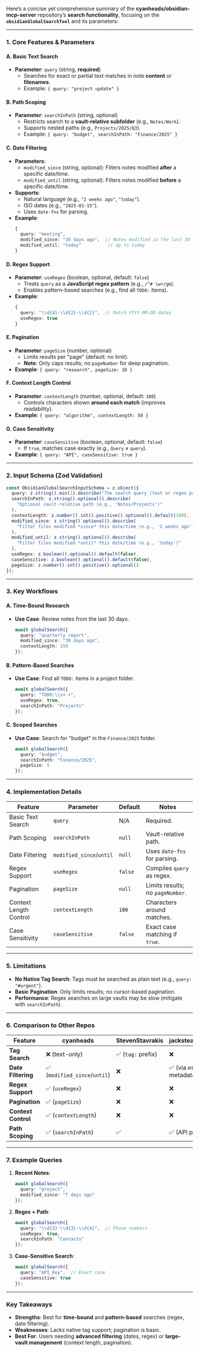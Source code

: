 Here’s a concise yet comprehensive summary of the **cyanheads/obsidian-mcp-server** repository’s **search functionality**, focusing on the **`obsidianGlobalSearchTool`** and its parameters:

---

### **1. Core Features & Parameters**
#### **A. Basic Text Search**
- **Parameter**: `query` (string, **required**)
  - Searches for exact or partial text matches in note **content** or **filenames**.
  - Example: `{ query: "project update" }`

#### **B. Path Scoping**
- **Parameter**: `searchInPath` (string, optional)
  - Restricts search to a **vault-relative subfolder** (e.g., `Notes/Work`).
  - Supports nested paths (e.g., `Projects/2025/Q3`).
  - Example: `{ query: "budget", searchInPath: "Finance/2025" }`

#### **C. Date Filtering**
- **Parameters**:
  - `modified_since` (string, optional): Filters notes modified **after** a specific date/time.
  - `modified_until` (string, optional): Filters notes modified **before** a specific date/time.
- **Supports**:
  - Natural language (e.g., `"2 weeks ago"`, `"today"`).
  - ISO dates (e.g., `"2025-01-15"`).
  - Uses `date-fns` for parsing.
- **Example**:
  ```ts
  {
    query: "meeting",
    modified_since: "30 days ago",  // Notes modified in the last 30 days
    modified_until: "today"          // Up to today
  }
  ```

#### **D. Regex Support**
- **Parameter**: `useRegex` (boolean, optional, default: `false`)
  - Treats `query` as a **JavaScript regex pattern** (e.g., `/^# \w+/gm`).
  - Enables pattern-based searches (e.g., find all `TODO:` items).
- **Example**:
  ```ts
  {
    query: "\\d{4}-\\d{2}-\\d{2}",  // Match YYYY-MM-DD dates
    useRegex: true
  }
  ```

#### **E. Pagination**
- **Parameter**: `pageSize` (number, optional)
  - Limits results per "page" (default: no limit).
  - **Note**: Only caps results; no `pageNumber` for deep pagination.
- **Example**: `{ query: "research", pageSize: 10 }`

#### **F. Context Length Control**
- **Parameter**: `contextLength` (number, optional, default: `100`)
  - Controls characters shown **around each match** (improves readability).
- **Example**: `{ query: "algorithm", contextLength: 50 }`

#### **G. Case Sensitivity**
- **Parameter**: `caseSensitive` (boolean, optional, default: `false`)
  - If `true`, matches case exactly (e.g., `Query` ≠ `query`).
- **Example**: `{ query: "API", caseSensitive: true }`

---

### **2. Input Schema (Zod Validation)**
```ts
const ObsidianGlobalSearchInputSchema = z.object({
  query: z.string().min(1).describe("The search query (text or regex pattern)"),
  searchInPath: z.string().optional().describe(
    "Optional vault-relative path (e.g., 'Notes/Projects')"
  ),
  contextLength: z.number().int().positive().optional().default(100),
  modified_since: z.string().optional().describe(
    "Filter files modified *since* this date/time (e.g., '2 weeks ago')"
  ),
  modified_until: z.string().optional().describe(
    "Filter files modified *until* this date/time (e.g., 'today')"
  ),
  useRegex: z.boolean().optional().default(false),
  caseSensitive: z.boolean().optional().default(false),
  pageSize: z.number().int().positive().optional()
});
```

---

### **3. Key Workflows**
#### **A. Time-Bound Research**
- **Use Case**: Review notes from the last 30 days.
  ```ts
  await globalSearch({
    query: "quarterly report",
    modified_since: "30 days ago",
    contextLength: 150
  });
  ```

#### **B. Pattern-Based Searches**
- **Use Case**: Find all `TODO:` items in a project folder.
  ```ts
  await globalSearch({
    query: "TODO:\\s+.+",
    useRegex: true,
    searchInPath: "Projects"
  });
  ```

#### **C. Scoped Searches**
- **Use Case**: Search for "budget" in the `Finance/2025` folder.
  ```ts
  await globalSearch({
    query: "budget",
    searchInPath: "Finance/2025",
    pageSize: 5
  });
  ```

---

### **4. Implementation Details**
| **Feature**               | **Parameter**       | **Default** | **Notes**                                  |
|---------------------------|----------------------|-------------|--------------------------------------------|
| Basic Text Search         | `query`              | N/A         | Required.                                  |
| Path Scoping              | `searchInPath`       | `null`      | Vault-relative path.                       |
| Date Filtering            | `modified_since`/`until` | `null`  | Uses `date-fns` for parsing.               |
| Regex Support             | `useRegex`           | `false`     | Compiles `query` as regex.                 |
| Pagination                | `pageSize`           | `null`      | Limits results; no `pageNumber`.           |
| Context Length Control     | `contextLength`      | `100`       | Characters around matches.                 |
| Case Sensitivity          | `caseSensitive`      | `false`     | Exact case matching if `true`.             |

---

### **5. Limitations**
- **No Native Tag Search**: Tags must be searched as plain text (e.g., `query: "#urgent"`).
- **Basic Pagination**: Only limits results; no cursor-based pagination.
- **Performance**: Regex searches on large vaults may be slow (mitigate with `searchInPath`).

---

### **6. Comparison to Other Repos**
| **Feature**               | **cyanheads**               | **StevenStavrakis**          | **jacksteamdev**               |
|---------------------------|-----------------------------|-----------------------------|---------------------------------|
| **Tag Search**            | ❌ (text-only)              | ✅ (`tag:` prefix)          | ❌                              |
| **Date Filtering**        | ✅ (`modified_since`/`until`) | ❌                          | ✅ (via `mtime` metadata)       |
| **Regex Support**         | ✅ (`useRegex`)              | ❌                          | ❌                              |
| **Pagination**            | ✅ (`pageSize`)              | ❌                          | ❌                              |
| **Context Control**       | ✅ (`contextLength`)         | ❌                          | ❌                              |
| **Path Scoping**          | ✅ (`searchInPath`)          | ✅                          | ✅ (API path)                   |

---

### **7. Example Queries**
1. **Recent Notes**:
   ```ts
   await globalSearch({
     query: "project",
     modified_since: "7 days ago"
   });
   ```

2. **Regex + Path**:
   ```ts
   await globalSearch({
     query: "\\d{3}-\\d{3}-\\d{4}",  // Phone numbers
     useRegex: true,
     searchInPath: "Contacts"
   });
   ```

3. **Case-Sensitive Search**:
   ```ts
   await globalSearch({
     query: "API_Key",  // Exact case
     caseSensitive: true
   });
   ```

---
### **Key Takeaways**
- **Strengths**: Best for **time-bound** and **pattern-based** searches (regex, date filtering).
- **Weaknesses**: Lacks native tag support; pagination is basic.
- **Best For**: Users needing **advanced filtering** (dates, regex) or **large-vault management** (context length, pagination).